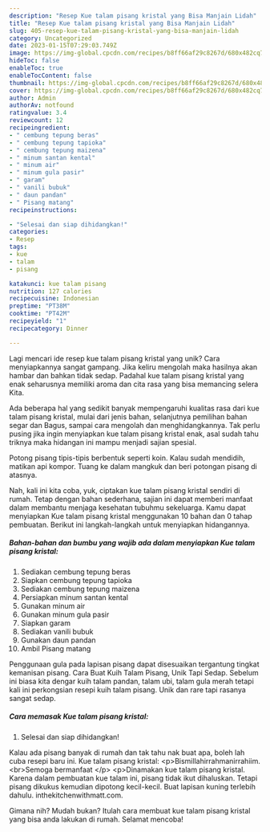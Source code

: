 ```yaml
---
description: "Resep Kue talam pisang kristal yang Bisa Manjain Lidah"
title: "Resep Kue talam pisang kristal yang Bisa Manjain Lidah"
slug: 405-resep-kue-talam-pisang-kristal-yang-bisa-manjain-lidah
category: Uncategorized
date: 2023-01-15T07:29:03.749Z
image: https://img-global.cpcdn.com/recipes/b8ff66af29c8267d/680x482cq70/kue-talam-pisang-kristal-foto-resep-utama.jpg
hideToc: false
enableToc: true
enableTocContent: false
thumbnail: https://img-global.cpcdn.com/recipes/b8ff66af29c8267d/680x482cq70/kue-talam-pisang-kristal-foto-resep-utama.jpg
cover: https://img-global.cpcdn.com/recipes/b8ff66af29c8267d/680x482cq70/kue-talam-pisang-kristal-foto-resep-utama.jpg
author: Admin
authorAv: notfound
ratingvalue: 3.4
reviewcount: 12
recipeingredient:
- " cembung tepung beras"
- " cembung tepung tapioka"
- " cembung tepung maizena"
- " minum santan kental"
- " minum air"
- " minum gula pasir"
- " garam"
- " vanili bubuk"
- " daun pandan"
- " Pisang matang"
recipeinstructions:

- "Selesai dan siap dihidangkan!"
categories:
- Resep
tags:
- kue
- talam
- pisang

katakunci: kue talam pisang 
nutrition: 127 calories
recipecuisine: Indonesian
preptime: "PT38M"
cooktime: "PT42M"
recipeyield: "1"
recipecategory: Dinner

---
```





Lagi mencari ide resep kue talam pisang kristal yang unik? Cara menyiapkannya sangat gampang. Jika keliru mengolah maka hasilnya akan hambar dan bahkan tidak sedap. Padahal kue talam pisang kristal yang enak seharusnya memiliki aroma dan cita rasa yang bisa memancing selera Kita.





Ada beberapa hal yang sedikit banyak mempengaruhi kualitas rasa dari kue talam pisang kristal, mulai dari jenis bahan, selanjutnya pemilihan bahan segar dan Bagus, sampai cara mengolah dan menghidangkannya. Tak perlu pusing jika ingin menyiapkan kue talam pisang kristal enak,      asal sudah tahu triknya maka hidangan ini mampu menjadi sajian spesial.














Potong pisang tipis-tipis berbentuk seperti koin. Kalau sudah mendidih, matikan api kompor. Tuang ke dalam mangkuk dan beri potongan pisang di atasnya.






Nah, kali ini kita coba, yuk, ciptakan kue talam pisang kristal sendiri di rumah. Tetap dengan bahan sederhana, sajian ini dapat memberi manfaat dalam membantu menjaga kesehatan tubuhmu sekeluarga. Kamu dapat menyiapkan Kue talam pisang kristal menggunakan 10 bahan dan 0 tahap pembuatan. Berikut ini langkah-langkah untuk menyiapkan hidangannya.

<!--inarticleads1-->

##### Bahan-bahan dan bumbu yang wajib ada dalam menyiapkan Kue talam pisang kristal:

1. Sediakan  cembung tepung beras
1. Siapkan  cembung tepung tapioka
1. Sediakan  cembung tepung maizena
1. Persiapkan  minum santan kental
1. Gunakan  minum air
1. Gunakan  minum gula pasir
1. Siapkan  garam
1. Sediakan  vanili bubuk
1. Gunakan  daun pandan
1. Ambil  Pisang matang


Penggunaan gula pada lapisan pisang dapat disesuaikan tergantung tingkat kemanisan pisang. Cara Buat Kuih Talam Pisang, Unik Tapi Sedap. Sebelum ini biasa kita dengar kuih talam pandan, talam ubi, talam gula merah tetapi kali ini perkongsian resepi kuih talam pisang. Unik dan rare tapi rasanya sangat sedap. 

<!--inarticleads2-->

##### Cara memasak Kue talam pisang kristal:


1. Selesai dan siap dihidangkan!

Kalau ada pisang banyak di rumah dan tak tahu nak buat apa, boleh lah cuba resepi baru ini. Kue talam pisang kristal: &lt;p&gt;Bismillahirrahmanirrahiim. &lt;br&gt;Semoga bermanfaat &lt;/p&gt; &lt;p&gt;Dinamakan kue talam pisang kristal. Karena dalam pembuatan kue talam ini, pisang tidak ikut dihaluskan. Tetapi pisang dikukus kemudian dipotong kecil-kecil. Buat lapisan kuning terlebih dahulu. inthekitchenwithmatt.com. 

Gimana nih? Mudah bukan? Itulah cara membuat kue talam pisang kristal yang bisa anda lakukan di rumah. Selamat mencoba!
